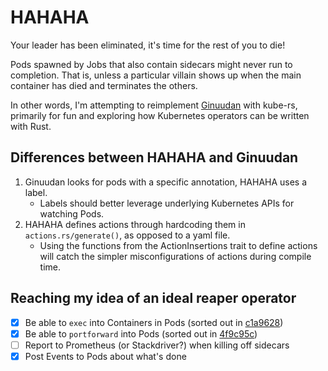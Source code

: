 # HAHAHA

Your leader has been eliminated, it's time for the rest of you to die!

Pods spawned by Jobs that also contain sidecars might never run to completion.
That is, unless a particular villain shows up when the main container has died and terminates the others.

In other words, I'm attempting to reimplement [Ginuudan](https://github.com/nais/ginuudan) with kube-rs, primarily for fun and exploring how Kubernetes operators can be written with Rust.

## Differences between HAHAHA and Ginuudan

1. Ginuudan looks for pods with a specific annotation, HAHAHA uses a label.
    * Labels should better leverage underlying Kubernetes APIs for watching Pods.
2. HAHAHA defines actions through hardcoding them in `actions.rs/generate()`, as opposed to a yaml file.
    * Using the functions from the ActionInsertions trait to define actions will catch the simpler misconfigurations of actions during compile time.

## Reaching my idea of an ideal reaper operator

- [x] Be able to `exec` into Containers in Pods (sorted out in [c1a9628](https://github.com/chinatsu/hahaha/commit/c1a9a6285b4df5707b295e29b91fed37b8e5a602))
- [x] Be able to `portforward` into Pods (sorted out in [4f9c95c](https://github.com/chinatsu/hahaha/commit/4f9c95c546c3565e96d8b8af005bc78c30f6ef30))
- [ ] Report to Prometheus (or Stackdriver?) when killing off sidecars
- [x] Post Events to Pods about what's done